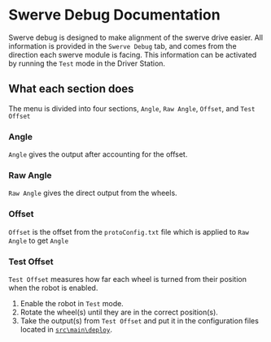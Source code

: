 # Swerve Debug Documentation

Swerve debug is designed to make alignment of the swerve drive easier. All information is provided in the `Swerve Debug` tab, and comes from the direction each swerve module is facing. This information can be activated by running the `Test` mode in the Driver Station.

## What each section does

The menu is divided into four sections, `Angle`, `Raw Angle`, `Offset`, and `Test Offset`

### Angle

`Angle` gives the output after accounting for the offset.

### Raw Angle

`Raw Angle` gives the direct output from the wheels.

### Offset

`Offset` is the offset from the `protoConfig.txt` file which is applied to `Raw Angle` to get `Angle`

### Test Offset

`Test Offset` measures how far each wheel is turned from their position when the robot is enabled.

1. Enable the robot in `Test` mode.
2. Rotate the wheel(s) until they are in the correct position(s).
3. Take the output(s) from `Test Offset` and put it in the configuration files located in [`src\main\deploy`](https://github.com/4329/RobotBase/blob/shuffleboardcleanup/src/main/deploy).
